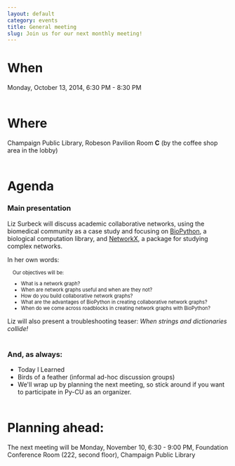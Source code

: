 ```yaml
---
layout: default
category: events
title: General meeting
slug: Join us for our next monthly meeting!
---
```


# When
Monday, October 13, 2014, 6:30 PM - 8:30 PM
<br> <br>

# Where
Champaign Public Library, Robeson Pavilion Room **C** (by the coffee shop area in the lobby)
<br> <br>

# Agenda

### Main presentation
Liz Surbeck will discuss academic collaborative networks, using the biomedical
community as a case study and focusing on <a
href="http://biopython.org">BioPython</a>, a biological computation library,
and <a href="https://networkx.github.io/">NetworkX</a>, a package for studying complex networks.

In her own words:

<div style="font-size: 0.8em; padding-left:12px">
Our objectives will be:
<ul>
    <li>What is a network graph?</li>
    <li>When are network graphs useful and when are they not?</li>
    <li>How do you build collaborative network graphs?</li>
    <li>What are the advantages of BioPython in creating collaborative network graphs?</li>
    <li>When do we come across roadblocks in creating network graphs with BioPython?</li>
</ul>
</div>

Liz will also present a troubleshooting teaser: *When strings and dictionaries collide!* 
<br> <br>

### And, as always:
* Today I Learned
* Birds of a feather (informal ad-hoc discussion groups)
* We'll wrap up by planning the next meeting, so stick around if you want to participate in Py-CU as an organizer.
<br> <br>

# Planning ahead:
The next meeting will be Monday, November 10, 6:30 - 9:00 PM, Foundation Conference Room (222, second floor), Champaign Public Library
